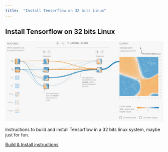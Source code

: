 ```yaml
---
title:  "Install Tensorflow on 32 bits Linux"
---
```

## Install Tensorflow on 32 bits Linux

![Tensorflow](/assets/images/tensorflow.jpg)

Instructions to build and install Tensorflow in a 32 bits linux system, maybe just for fun.

[Build & Install instructions](https://github.com/jahnog/tensorflow-32-bits-linux)